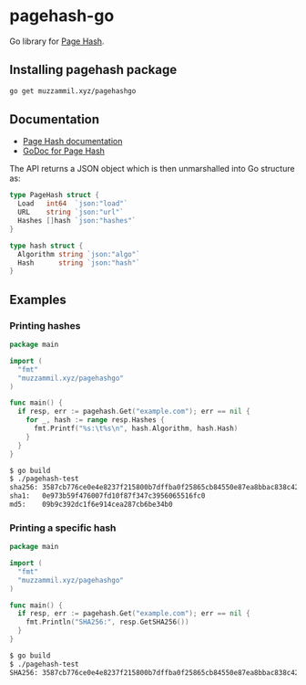 
# pagehash-go
Go library for [Page Hash](https://github.com/muhammadmuzzammil1998/Page-Hash).

## Installing pagehash package

```sh
go get muzzammil.xyz/pagehashgo
```

## Documentation

- [Page Hash documentation](https://github.com/muhammadmuzzammil1998/Page-Hash#documentation)
- [GoDoc for Page Hash](https://godoc.org/muzzammil.xyz/pagehashgo)

The API returns a JSON object which is then unmarshalled into Go structure as:
```go
type PageHash struct {
  Load   int64  `json:"load"`
  URL    string `json:"url"`
  Hashes []hash `json:"hashes"`
}

type hash struct {
  Algorithm string `json:"algo"`
  Hash      string `json:"hash"`
}
```
## Examples

### Printing hashes
```go
package main

import (
  "fmt"
  "muzzammil.xyz/pagehashgo"
)

func main() {
  if resp, err := pagehash.Get("example.com"); err == nil {
    for _, hash := range resp.Hashes {
      fmt.Printf("%s:\t%s\n", hash.Algorithm, hash.Hash)
    }
  }
}
```
```bash
$ go build
$ ./pagehash-test
sha256: 3587cb776ce0e4e8237f215800b7dffba0f25865cb84550e87ea8bbac838c423
sha1:   0e973b59f476007fd10f87f347c3956065516fc0
md5:    09b9c392dc1f6e914cea287cb6be34b0
```

### Printing a specific hash
```go
package main

import (
  "fmt"
  "muzzammil.xyz/pagehashgo"
)

func main() {
  if resp, err := pagehash.Get("example.com"); err == nil {
    fmt.Println("SHA256:", resp.GetSHA256())
  }
}
```
```bash
$ go build
$ ./pagehash-test
SHA256: 3587cb776ce0e4e8237f215800b7dffba0f25865cb84550e87ea8bbac838c423
```
